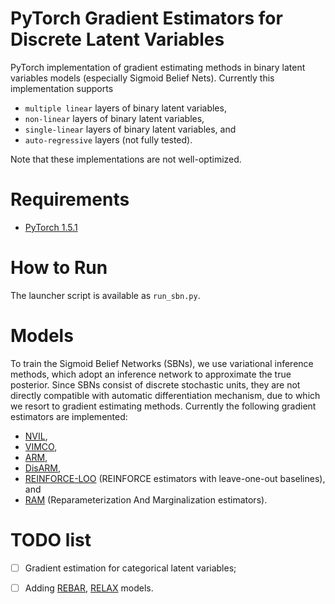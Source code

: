 # PyTorch Gradient Estimators for Discrete Latent Variables
PyTorch implementation of gradient estimating methods in binary latent variables models (especially Sigmoid Belief Nets). Currently this implementation supports

- `multiple linear` layers of binary latent variables,
- `non-linear` layers of binary latent variables,
- `single-linear` layers of binary latent variables, and
- `auto-regressive` layers (not fully tested).

Note that these implementations are not well-optimized.

# Requirements

- [PyTorch 1.5.1](https://pytorch.org/)

# How to Run
The launcher script is available as `run_sbn.py`.

# Models
To train the Sigmoid Belief Networks (SBNs), we use variational inference methods, which adopt an inference network to approximate the true posterior. Since SBNs consist of discrete stochastic units, they are not directly compatible with automatic differentiation mechanism, due to which we resort to gradient estimating methods. Currently the following gradient estimators are implemented:

- [NVIL](<https://arxiv.org/abs/1402.0030>),
- [VIMCO](<https://arxiv.org/abs/1602.06725>),
- [ARM](https://arxiv.org/abs/1807.11143),
- [DisARM](https://arxiv.org/abs/2006.10680),
- [REINFORCE-LOO](https://openreview.net/pdf?id=r1lgTGL5DE) (REINFORCE estimators with leave-one-out baselines), and
- [RAM](http://proceedings.mlr.press/v70/tokui17a/tokui17a.pdf) (Reparameterization And Marginalization estimators).


# TODO list

- [ ] Gradient estimation for categorical latent variables;
- [ ] Adding [REBAR](https://arxiv.org/abs/1703.07370), [RELAX](https://arxiv.org/abs/1711.00123) models.

